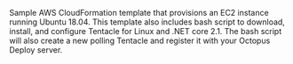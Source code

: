 Sample AWS CloudFormation template that provisions an EC2 instance running Ubuntu 18.04.  This template also includes bash script to download, install, and configure Tentacle for Linux and .NET core 2.1.  The bash script will also create a new polling Tentacle and register it with your Octopus Deploy server.